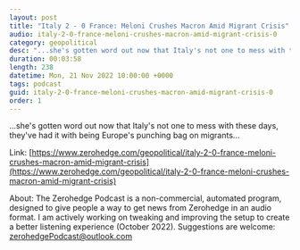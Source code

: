 ```yaml
---
layout: post
title: "Italy 2 - 0 France: Meloni Crushes Macron Amid Migrant Crisis"
audio: italy-2-0-france-meloni-crushes-macron-amid-migrant-crisis-0
category: geopolitical
desc: "...she's gotten word out now that Italy's not one to mess with these days, they've had it with being Europe's punching bag on migrants..."
duration: 00:03:58
length: 238
datetime: Mon, 21 Nov 2022 10:00:00 +0000
tags: podcast
guid: italy-2-0-france-meloni-crushes-macron-amid-migrant-crisis-0
order: 1
---
```

...she's gotten word out now that Italy's not one to mess with these days, they've had it with being Europe's punching bag on migrants...

Link: [https://www.zerohedge.com/geopolitical/italy-2-0-france-meloni-crushes-macron-amid-migrant-crisis](https://www.zerohedge.com/geopolitical/italy-2-0-france-meloni-crushes-macron-amid-migrant-crisis)

About: The Zerohedge Podcast is a non-commercial, automated program, designed to give people a way to get news from Zerohedge in an audio format.  I am actively working on tweaking and improving the setup to create a better listening experience (October 2022).  Suggestions are welcome: [zerohedgePodcast@outlook.com](mailto:zerohedgePodcast@outlook.com)